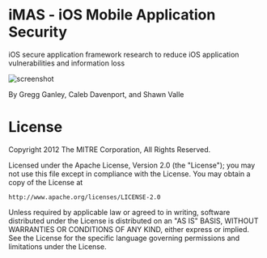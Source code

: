 
iMAS - iOS Mobile Application Security
======================================

iOS secure application framework research to reduce iOS application vulnerabilities and information loss

![screenshot](https://github.com/project-imas/about/imas_logo.png)

By Gregg Ganley, Caleb Davenport, and Shawn Valle

License
=======

Copyright 2012 The MITRE Corporation, All Rights Reserved.

Licensed under the Apache License, Version 2.0 (the "License");
you may not use this file except in compliance with the License.
You may obtain a copy of the License at

    http://www.apache.org/licenses/LICENSE-2.0

Unless required by applicable law or agreed to in writing, software
distributed under the License is distributed on an "AS IS" BASIS,
WITHOUT WARRANTIES OR CONDITIONS OF ANY KIND, either express or implied.
See the License for the specific language governing permissions and
limitations under the License.